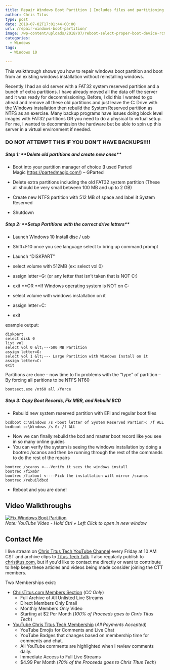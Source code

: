 ```yaml
---
title: Repair Windows Boot Partition | Includes files and partitioning
author: Chris Titus
type: post
date: 2018-07-02T17:01:44+00:00
url: /repair-windows-boot-partition/
image: /wp-content/uploads/2018/07/reboot-select-proper-boot-device-rcm992x0-min-300x190.jpg
categories:
  - Windows
tags:
  - Windows 10

---
```

This walkthrough shows you how to repair windows boot partition and boot from an existing windows installation without reinstalling windows.<!--more-->

Recently I had an old server with a FAT32 system reserved partition and a bunch of extra partitions. I have already moved all the data off the server and it was ready for decommissioning. Before, I did this I wanted to go ahead and remove all these old partitions and just leave the C: Drive with the Windows installation then rebuild the System Reserved partition as NTFS as an exercise. Many backup&nbsp;programs have issues doing block level images with FAT32 partitions OR you need to do a physical to virtual setup. For me, I wanted to decommission the hardware but be able to spin up this server in a virtual environment if needed.

### **DO NOT ATTEMPT THIS IF YOU DON&#8217;T HAVE BACKUPS!!!!**

##### Step 1: \*\*Delete old partitions and create new ones\*\*

  * Boot into your partition manager of choice (I used Parted Magic&nbsp;<https://partedmagic.com/>) &#8211; GParted

  * Delete extra partitions including the old FAT32 system partition (These all should be very small between 100 MB and up to 2 GB)
  * Create new NTFS partition with 512 MB of space and label it System Reserved
  * Shutdown

##### Step 2: \*\*Setup Partitions with the correct drive letters\*\*

  * Launch Windows 10 Install disc / usb

  * Shift+F10 once you see language select to bring up command prompt
  * Launch &#8220;DISKPART&#8221;
  * select volume with 512MB (ex: select vol 0)
  * assign letter=G: (or any letter that isn&#8217;t taken that is NOT C:)
  * exit&nbsp;**OR&nbsp;**If Windows operating system is NOT on C:
  * select volume with windows installation on it
  * assign letter=C:
  * exit

example output:

```
diskpart
select disk 0
list vol
select vol 0 &lt;---500 MB Partition
assign letter=G:
select vol 1 &lt;--- Large Partition with Windows Install on it
assign letter=C:
exit
```

Partitions are done &#8211; now time to fix problems with the &#8220;type&#8221; of partition &#8211; By forcing all paritions to be NTFS NT60

`bootsect.exe /nt60 all /force`

##### Step 3: Copy Boot Records, Fix MBR, and Rebuild BCD

  * Rebuild new system reserved partition with EFI and regular boot files 
```
bcdboot c:\Windows /s <boot letter of System Reserved Partion>: /f ALL
bcdboot c:\Windows /s G: /f ALL
```
  * Now we can finally rebuild the bcd and master boot record like you see in so many online guides
  * You can verify the system is seeing the windows installation by doing a bootrec&nbsp;/scanos&nbsp;and then be running through the rest of the commands to do the rest of the repairs

```
bootrec /scanos <---Verify it sees the windows install
bootrec /fixmbr
bootrec /fixboot <----Pick the installation will mirror /scanos bootrec /rebuildbcd
```
  * Reboot and you are done!

## Video Walkthroughs
[![Fix Windows Boot Partition](https://img.youtube.com/vi/F72D7uL6cZg/0.jpg)](https://www.youtube.com/watch?v=F72D7uL6cZg)  
_Note: YouTube Video - Hold Ctrl + Left Click to open in new window_

## Contact Me

I live stream on [Chris Titus Tech YouTube Channel][1] every Friday at 10 AM CST and archive clips to [Titus Tech Talk][2]. I also regularly publish to [christitus.com][3], but if you'd like to contact me directly or want to contribute to help keep these articles and videos being made consider joining the CTT members. 

Two Memberships exist:
- [ChrisTitus.com Members Section][4] (_CC Only_)
  - Full Archive of All Unlisted Live Streams
  - Direct Members Only Email
  - Monthly Members Only Video
  - Starting at $2 Per Month (_100% of Proceeds goes to Chris Titus Tech_)
- [YouTube Chris Titus Tech Membership][5] (_All Payments Accepted_)
  - YouTube Emojis for Comments and Live Chat
  - YouTube Badges that changes based on membership time for comments and chat.
  - All YouTube comments are highlighted when I review comments daily. 
  - Immediate Access to Full Live Streams
  - $4.99 Per Month (_70% of the Proceeds goes to Chris Titus Tech_)

 [1]: https://www.youtube.com/c/ChrisTitusTech
 [2]: https://www.youtube.com/c/ChrisTitusTechStreams
 [3]: https://christitus.com/
 [4]: https://portal.christitus.com
 [5]: https://links.christitus.com/join
